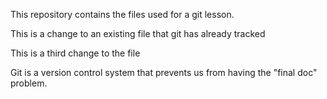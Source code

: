 This repository contains the files used for a git lesson.

This is a change to an existing file that git has already tracked

This is a third change to the file

Git is a version control system that prevents us from having the "final doc" problem.